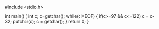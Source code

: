 #include <stdio.h>

int main()
{
  int c;
  c=getchar();
  while(c!=EOF)
  {
    if(c>=97 && c<=122)
    c = c-32;
    putchar(c);
    c = getchar();
  }
 return 0;
}
